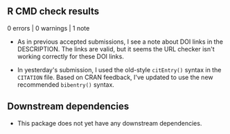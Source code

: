 ## R CMD check results

0 errors | 0 warnings | 1 note

* As in previous accepted submissions, I see a note
about DOI links in the DESCRIPTION. The links are valid,
but it seems the URL checker isn't working correctly for
these DOI links.

* In yesterday's submission, I used the old-style `citEntry()` syntax in the `CITATION` file. Based on CRAN feedback, I've updated to use the new recommended `bibentry()` syntax.

## Downstream dependencies

* This package does not yet have any downstream dependencies.
